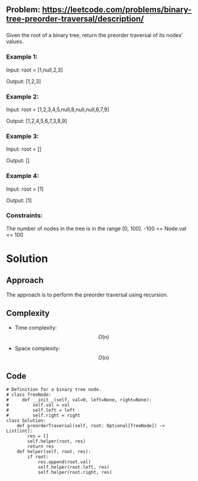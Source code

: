 ## Problem: https://leetcode.com/problems/binary-tree-preorder-traversal/description/
### 
Given the root of a binary tree, return the preorder traversal of its nodes' values.

### Example 1:
Input: root = [1,null,2,3]

Output: [1,2,3]

### Example 2:
Input: root = [1,2,3,4,5,null,8,null,null,6,7,9]

Output: [1,2,4,5,6,7,3,8,9]

### Example 3:
Input: root = []

Output: []

### Example 4:
Input: root = [1]

Output: [1]

### Constraints:
The number of nodes in the tree is in the range [0, 100].
-100 <= Node.val <= 100

# Solution
## Approach
The approach is to perform the preorder traversal using recursion.

## Complexity
- Time complexity:
$$O(n)$$

- Space complexity:
$$O(n)$$

## Code
```python3 []
# Definition for a binary tree node.
# class TreeNode:
#     def __init__(self, val=0, left=None, right=None):
#         self.val = val
#         self.left = left
#         self.right = right
class Solution:
    def preorderTraversal(self, root: Optional[TreeNode]) -> List[int]:
        res = []
        self.helper(root, res)
        return res
    def helper(self, root, res):
        if root:
            res.append(root.val)
            self.helper(root.left, res)
            self.helper(root.right, res)
        
```
